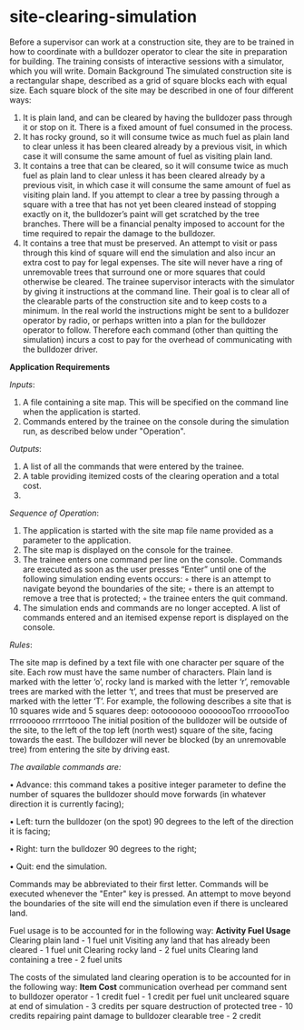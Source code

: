 # site-clearing-simulation
Before a supervisor can work at a construction site, they are to be trained in how to coordinate with 
a bulldozer operator to clear the site in preparation for building. The training consists of interactive 
sessions with a simulator, which you will write.
Domain Background
The simulated construction site is a rectangular shape, described as a grid of square blocks each 
with equal size. Each square block of the site may be described in one of four different ways:
1. It is plain land, and can be cleared by having the bulldozer pass through it or stop on it. 
There is a fixed amount of fuel consumed in the process.
2. It has rocky ground, so it will consume twice as much fuel as plain land to clear unless it has 
been cleared already by a previous visit, in which case it will consume the same amount of 
fuel as visiting plain land.
3. It contains a tree that can be cleared, so it will consume twice as much fuel as plain land to
clear unless it has been cleared already by a previous visit, in which case it will consume the 
same amount of fuel as visiting plain land. If you attempt to clear a tree by passing through a 
square with a tree that has not yet been cleared instead of stopping exactly on it, the 
bulldozer’s paint will get scratched by the tree branches. There will be a financial penalty 
imposed to account for the time required to repair the damage to the bulldozer.
4. It contains a tree that must be preserved. An attempt to visit or pass through this kind of 
square will end the simulation and also incur an extra cost to pay for legal expenses. The site 
will never have a ring of unremovable trees that surround one or more squares that could 
otherwise be cleared.
The trainee supervisor interacts with the simulator by giving it instructions at the command line. 
Their goal is to clear all of the clearable parts of the construction site and to keep costs to a 
minimum. In the real world the instructions might be sent to a bulldozer operator by radio, or 
perhaps written into a plan for the bulldozer operator to follow. Therefore each command (other 
than quitting the simulation) incurs a cost to pay for the overhead of communicating with the 
bulldozer driver.

**Application Requirements**

_Inputs_:
1. A file containing a site map. This will be specified on the command line when the 
application is started.
2. Commands entered by the trainee on the console during the simulation run, as described 
below under "Operation".

_Outputs_:
1. A list of all the commands that were entered by the trainee.
2. A table providing itemized costs of the clearing operation and a total cost.
3. 
_Sequence of Operation_:
1. The application is started with the site map file name provided as a parameter to the 
application.
2. The site map is displayed on the console for the trainee.
3. The trainee enters one command per line on the console. Commands are executed as soon as 
the user presses “Enter” until one of the following simulation ending events occurs:
◦ there is an attempt to navigate beyond the boundaries of the site;
◦ there is an attempt to remove a tree that is protected;
◦ the trainee enters the quit command.
4. The simulation ends and commands are no longer accepted. A list of commands entered and 
an itemised expense report is displayed on the console.

_Rules_:

The site map is defined by a text file with one character per square of the site. Each row must have 
the same number of characters. Plain land is marked with the letter ‘o’, rocky land is marked with 
the letter ‘r’, removable trees are marked with the letter ‘t’, and trees that must be preserved are 
marked with the letter ‘T’. For example, the following describes a site that is 10 squares wide and 5 
squares deep:
ootooooooo
oooooooToo
rrrooooToo
rrrroooooo
rrrrrtoooo
The initial position of the bulldozer will be outside of the site, to the left of the top left (north west) 
square of the site, facing towards the east. The bulldozer will never be blocked (by an unremovable 
tree) from entering the site by driving east.

_The available commands are:_

• Advance: this command takes a positive integer parameter to define the number of squares 
the bulldozer should move forwards (in whatever direction it is currently facing);

• Left: turn the bulldozer (on the spot) 90 degrees to the left of the direction it is facing;

• Right: turn the bulldozer 90 degrees to the right;

• Quit: end the simulation.

Commands may be abbreviated to their first letter. Commands will be executed whenever the 
"Enter" key is pressed.
An attempt to move beyond the boundaries of the site will end the simulation even if there is 
uncleared land.

Fuel usage is to be accounted for in the following way:
**Activity Fuel Usage**
Clearing plain land - 1 fuel unit
Visiting any land that has already been cleared - 1 fuel unit
Clearing rocky land - 2 fuel units
Clearing land containing a tree - 2 fuel units

The costs of the simulated land clearing operation is to be accounted for in the following way:
**Item Cost**
communication overhead per command sent to bulldozer operator - 1 credit
fuel - 1 credit per fuel unit
uncleared square at end of simulation - 3 credits per square
destruction of protected tree - 10 credits
repairing paint damage to bulldozer clearable tree - 2 credit
